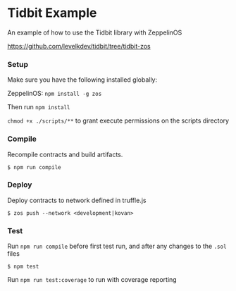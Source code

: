 # Tidbit Example

An example of how to use the Tidbit library with ZeppelinOS

https://github.com/levelkdev/tidbit/tree/tidbit-zos

### Setup

Make sure you have the following installed globally:

ZeppelinOS: `npm install -g zos`

Then run `npm install`

`chmod +x ./scripts/**` to grant execute permissions on the scripts directory

### Compile

Recompile contracts and build artifacts.

```
$ npm run compile
```

### Deploy

Deploy contracts to network defined in truffle.js

```
$ zos push --network <development|kovan>
```

### Test

Run `npm run compile` before first test run, and after any changes to the `.sol` files

```
$ npm test
```

Run `npm run test:coverage` to run with coverage reporting
